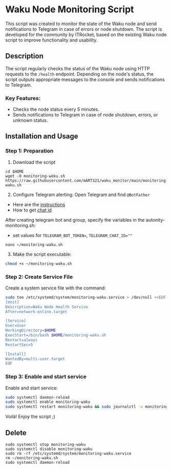 # Waku Node Monitoring Script

This script was created to monitor the state of the Waku node and send notifications to Telegram in case of errors or node shutdown. The script is developed for the community by ITRocket, based on the existing Waku node script to improve functionality and usability.

## Description

The script regularly checks the status of the Waku node using HTTP requests to the `/health` endpoint. Depending on the node's status, the script outputs appropriate messages to the console and sends notifications to Telegram.

### Key Features:
- Checks the node status every 5 minutes.
- Sends notifications to Telegram in case of node shutdown, errors, or unknown status.

## Installation and Usage

### Step 1: Preparation

1. Download the script
~~~
cd $HOME
wget -O monitoring-weku.sh https://raw.githubusercontent.com/mART321/waku_monitor/main/monitoring-waku.sh
~~~

2. Configure Telegram alerting:
Open Telegram and find `@BotFather`
- Here are the [instructions](https://sematext.com/docs/integration/alerts-telegram-integration/)
- How to get [chat id](https://stackoverflow.com/questions/32423837/telegram-bot-how-to-get-a-group-chat-id)

After creating telegram bot and group, specify the variables in the autonity-monitoring.sh:
- set values for `TELEGRAM_BOT_TOKEN=`, `TELEGRAM_CHAT_ID=""`
~~~
nano ~/monitoring-waku.sh
~~~

3. Make the script executable:

```bash
chmod +x ~/monitoring-waku.sh
```

### Step 2: Create Service File

Create a system service file with the command:

```bash
sudo tee /etc/systemd/system/monitoring-waku.service > /dev/null <<EOF
[Unit]
Description=Waku Node Health Service
After=network-online.target

[Service]
User=User
WorkingDirectory=$HOME
ExecStart=/bin/bash $HOME/monitoring-waku.sh
Restart=always
RestartSec=5

[Install]
WantedBy=multi-user.target
EOF
```

### Step 3: Enable and start service

Enable and start service:

```bash
sudo systemctl daemon-reload
sudo systemctl enable monitoring-waku
sudo systemctl restart monitoring-waku && sudo journalctl -u monitoring-waku -f
```

Voilà! Enjoy the script ;)

## Delete
~~~
sudo systemctl stop monitoring-waku
sudo systemctl disable monitoring-waku
sudo rm -rf /etc/systemd/system/monitoring-waku.service
rm ~/monitoring-waku.sh
sudo systemctl daemon-reload
~~~
